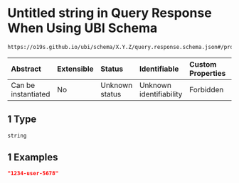 # Untitled string in Query Response When Using UBI Schema

```txt
https://o19s.github.io/ubi/schema/X.Y.Z/query.response.schema.json#/properties/query_id/oneOf/1
```



| Abstract            | Extensible | Status         | Identifiable            | Custom Properties | Additional Properties | Access Restrictions | Defined In                                                                                        |
| :------------------ | :--------- | :------------- | :---------------------- | :---------------- | :-------------------- | :------------------ | :------------------------------------------------------------------------------------------------ |
| Can be instantiated | No         | Unknown status | Unknown identifiability | Forbidden         | Allowed               | none                | [query.response.schema.json\*](../../out/X.Y.Z/query.response.schema.json "open original schema") |

## 1 Type

`string`

## 1 Examples

```json
"1234-user-5678"
```
